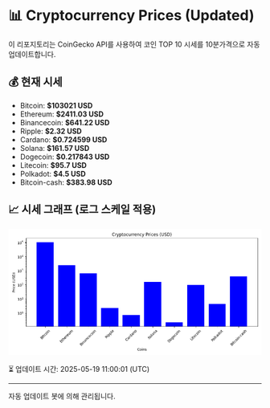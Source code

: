 
# 📊 Cryptocurrency Prices (Updated)

이 리포지토리는 CoinGecko API를 사용하여 코인 TOP 10 시세를 10분가격으로 자동 업데이트합니다.

## 💰 현재 시세
- Bitcoin: **$103021 USD**
- Ethereum: **$2411.03 USD**
- Binancecoin: **$641.22 USD**
- Ripple: **$2.32 USD**
- Cardano: **$0.724599 USD**
- Solana: **$161.57 USD**
- Dogecoin: **$0.217843 USD**
- Litecoin: **$95.7 USD**
- Polkadot: **$4.5 USD**
- Bitcoin-cash: **$383.98 USD**

## 📈 시세 그래프 (로그 스케일 적용)
![Crypto Prices](crypto_prices.png)

⏳ 업데이트 시간: 2025-05-19 11:00:01 (UTC)

---
자동 업데이트 봇에 의해 관리됩니다.
